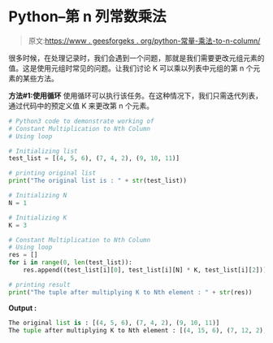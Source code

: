 # Python–第 n 列常数乘法

> 原文:[https://www . geesforgeks . org/python-常量-乘法-to-n-column/](https://www.geeksforgeeks.org/python-constant-multiplication-to-nth-column/)

很多时候，在处理记录时，我们会遇到一个问题，那就是我们需要更改元组元素的值。这是使用元组时常见的问题。让我们讨论 K 可以乘以列表中元组的第 n 个元素的某些方法。

**方法#1:使用循环**
使用循环可以执行该任务。在这种情况下，我们只需迭代列表，通过代码中的预定义值 K 来更改第 n 个元素。

```py
# Python3 code to demonstrate working of
# Constant Multiplication to Nth Column
# Using loop

# Initializing list
test_list = [(4, 5, 6), (7, 4, 2), (9, 10, 11)]

# printing original list
print("The original list is : " + str(test_list))

# Initializing N 
N = 1

# Initializing K 
K = 3

# Constant Multiplication to Nth Column
# Using loop
res = []
for i in range(0, len(test_list)):
    res.append((test_list[i][0], test_list[i][N] * K, test_list[i][2]))

# printing result
print("The tuple after multiplying K to Nth element : " + str(res))
```

**Output :**

```py
The original list is : [(4, 5, 6), (7, 4, 2), (9, 10, 11)]
The tuple after multiplying K to Nth element : [(4, 15, 6), (7, 12, 2), (9, 30, 11)]

```